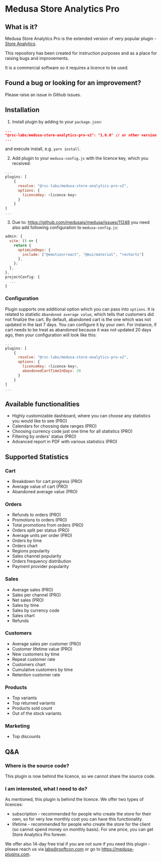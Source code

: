 # Medusa Store Analytics Pro

## What is it?

Medusa Store Analytics Pro is the extended version of very popular plugin - [Store Analytics](https://github.com/RSC-Labs/medusa-store-analytics).

This repository has been created for instruction purposes and as a place for raising bugs and improvements.

It is a commercial software so it requires a licence to be used.

## Found a bug or looking for an improvement?

Please raise an issue in Github issues.

## Installation

1. Install plugin by adding to your `package.json`:

```json
...
"@rsc-labs/medusa-store-analytics-pro-v2": "1.0.0" // or other version
...
```
and execute install, e.g. `yarn install`.

2. Add plugin to your `medusa-config.js` with the licence key, which you received:

```js
...
plugins: [
    {
      resolve: "@rsc-labs/medusa-store-analytics-pro-v2",
      options: {
        licenceKey: <licence-key>
      }
    }
]
...
```

  3. Due to: https://github.com/medusajs/medusa/issues/11248 you need also add following configuration to `medusa-config.js`:
```js
admin: {
  vite: () => {
    return {
      optimizeDeps: {
        include: ["@emotion/react", "@mui/material", "recharts"]
      },
    };
  },
},
projectConfig: {
  ...
}
```

### Configuration

Plugin supports one additional option which you can pass into `options`. It is related to statistic `Abandoned average value`, which tells that customers did not finalize the cart. By default, abandoned cart is the one which was not updated in the last 7 days. You can configure it by your own. For instance, if cart needs to be treat as abandoned because it was not updated 20 days ago, then your configuration will look like this:
```js
...
plugins: [
    {
      resolve: "@rsc-labs/medusa-store-analytics-pro-v2",
      options: {
        licenceKey: <licence-key>,
        abandonedCartTimeInDays: 20
      }
    }
]
...
```

## Available functionalities

<ul>
  <li>Highly customizable dashboard, where you can choose any statistics you would like to see <span class="text-green-600 font-semibold">(PRO)</span></li>
  <li>Calendars for choosing date ranges <span class="text-green-600 font-semibold">(PRO)</span></li>
  <li>Choosing currency code just one time for all statistics <span class="text-green-600 font-semibold">(PRO)</span></li>
  <li>Filtering by orders' status <span class="text-green-600 font-semibold">(PRO)</span></li>
  <li>Advanced report in PDF with various statistics <span class="text-green-600 font-semibold">(PRO)</span></li>
</ul>

<h2 class="mt-6 text-lg font-semibold">Supported Statistics</h2>

<h3 class="mt-4 text-md font-semibold">Cart</h3>
<ul>
  <li>Breakdown for cart progress <span class="text-green-600 font-semibold">(PRO)</span></li>
  <li>Average value of cart <span class="text-green-600 font-semibold">(PRO)</span></li>
  <li>Abandoned average value <span class="text-green-600 font-semibold">(PRO)</span></li>
</ul>

<h3 class="mt-4 text-md font-semibold">Orders</h3>
<ul>
  <li>Refunds to orders <span class="text-green-600 font-semibold">(PRO)</span></li>
  <li>Promotions to orders <span class="text-green-600 font-semibold">(PRO)</span></li>
  <li>Total promotions from orders <span class="text-green-600 font-semibold">(PRO)</span></li>
  <li>Orders split per status <span class="text-green-600 font-semibold">(PRO)</span></li>
  <li>Average units per order <span class="text-green-600 font-semibold">(PRO)</span></li>
  <li>Orders by time</li>
  <li>Orders chart</li>
  <li>Regions popularity</li>
  <li>Sales channel popularity</li>
  <li>Orders frequency distribution</li>
  <li>Payment provider popularity</li>
</ul>

<h3 class="mt-4 text-md font-semibold">Sales</h3>
<ul>
  <li>Average sales <span class="text-green-600 font-semibold">(PRO)</span></li>
  <li>Sales per channel <span class="text-green-600 font-semibold">(PRO)</span></li>
  <li>Net sales <span class="text-green-600 font-semibold">(PRO)</span></li>
  <li>Sales by time</li>
  <li>Sales by currency code</li>
  <li>Sales chart</li>
  <li>Refunds</li>
</ul>

<h3 class="mt-4 text-md font-semibold">Customers</h3>
<ul>
  <li>Average sales per customer <span class="text-green-600 font-semibold">(PRO)</span></li>
  <li>Customer lifetime value <span class="text-green-600 font-semibold">(PRO)</span></li>
  <li>New customers by time</li>
  <li>Repeat customer rate</li>
  <li>Customers chart</li>
  <li>Cumulative customers by time</li>
  <li>Retention customer rate</li>
</ul>

<h3 class="mt-4 text-md font-semibold">Products</h3>
<ul>
  <li>Top variants</li>
  <li>Top returned variants</li>
  <li>Products sold count</li>
  <li>Out of the stock variants</li>
</ul>

<h3 class="mt-4 text-md font-semibold">Marketing</h3>
<ul>
  <li>Top discounts</li>
</ul>

## Q&A

### Where is the source code?

This plugin is now behind the licence, so we cannot share the source code.

### I am interested, what I need to do?

As mentioned, this plugin is behind the licence. We offer two types of licences:
- subscription - recommended for people who create the store for their own, so for very low monthly cost you can have this functionality.
- lifetime - recommended for people who create the store for the client (so cannot spend money on monthly basis). For one price, you can get Store Analytics Pro forever.

We offer also 14-day free trial if you are not sure if you need this plugin - please reach us via labs@rsoftcon.com or go to https://medusa-plugins.com.

